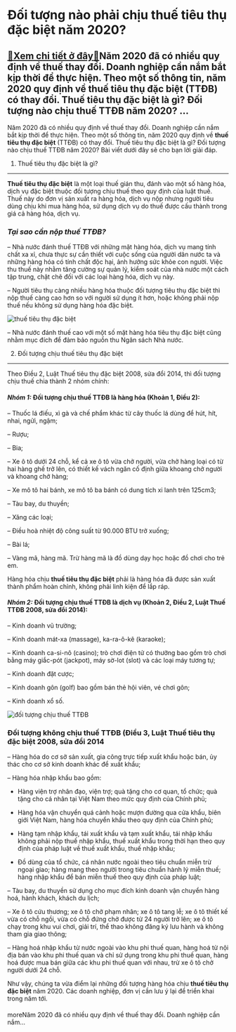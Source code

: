 Đối tượng nào phải chịu thuế tiêu thụ đặc biệt năm 2020?
========================================================

[:gift:Xem chi tiết ở đây:gift:](https://hddtvn.com/doi-tuong-nao-phai-chiu-thue-tieu-thu-dac-biet-nam-2020/)Năm 2020 đã có nhiều quy định về thuế thay đổi. Doanh nghiệp cần nắm bắt kịp thời để thực hiện. Theo một số thông tin, năm 2020 quy định về thuế tiêu thụ đặc biệt (TTĐB) có thay đổi. Thuế tiêu thụ đặc biệt là gì? Đối tượng nào chịu thuế TTĐB năm 2020? …
-------------------------------------------------------------------------------------------------------------------------------------------------------------------------------------------------------------------------------------------------------------

Năm 2020 đã có nhiều quy định về thuế thay đổi. Doanh nghiệp cần nắm bắt kịp thời để thực hiện. Theo một số thông tin, năm 2020 quy định về **thuế tiêu thụ đặc biệt** (TTĐB) có thay đổi. Thuế tiêu thụ đặc biệt là gì? Đối tượng nào chịu thuế TTĐB năm 2020? Bài viết dưới đây sẽ cho bạn lời giải đáp.


1. Thuế tiêu thụ đặc biệt là gì?
--------------------------------


**Thuế tiêu thụ đặc biệt** là một loại thuế gián thu, đánh vào một số hàng hóa, dịch vụ đặc biệt thuộc đối tượng chịu thuế theo quy định của luật thuế. Thuế này do đơn vị sản xuất ra hàng hóa, dịch vụ nộp nhưng người tiêu dùng chịu khi mua hàng hóa, sử dụng dịch vụ do thuế được cấu thành trong giá cả hàng hóa, dịch vụ.


### *Tại sao cần nộp thuế TTĐB?*


– Nhà nước đánh thuế TTĐB với những mặt hàng hóa, dịch vụ mang tính chất xa xỉ, chưa thực sự cần thiết với cuộc sống của người dân nước ta và những hàng hóa có tính chất độc hại, ảnh hưởng sức khỏe con người. Việc thu thuế này nhằm tăng cường sự quản lý, kiểm soát của nhà nước một cách tập trung, chặt chẽ đối với các loại hàng hóa, dịch vụ này.


– Người tiêu thụ càng nhiều hàng hóa thuộc đối tượng tiêu thụ đặc biệt thì nộp thuế càng cao hơn so với người sử dụng ít hơn, hoặc không phải nộp thuế nếu không sử dụng hàng hóa đặc biệt.


![thuế tiêu thụ đặc biệt](https://hddtvn.com/wp-content/uploads/2021/01/tax-exempt.jpg)


– Nhà nước đánh thuế cao với một số mặt hàng hóa tiêu thụ đặc biệt cũng nhằm mục đích để đảm bảo nguồn thu Ngân sách Nhà nước.


2. Đối tượng chịu thuế tiêu thụ đặc biệt
----------------------------------------


Theo Điều 2, Luật Thuế tiêu thụ đặc biệt 2008, sửa đổi 2014, thì đối tượng chịu thuế chia thành 2 nhóm chính:


#### ***Nhóm 1:*** Đối tượng chịu thuế TTĐB là hàng hóa (Khoản 1, Điều 2):


– Thuốc lá điếu, xì gà và chế phẩm khác từ cây thuốc lá dùng để hút, hít, nhai, ngửi, ngậm;


– Rượu;


– Bia;


– Xe ô tô dưới 24 chỗ, kể cả xe ô tô vừa chở người, vừa chở hàng loại có từ hai hàng ghế trở lên, có thiết kế vách ngăn cố định giữa khoang chở người và khoang chở hàng;


– Xe mô tô hai bánh, xe mô tô ba bánh có dung tích xi lanh trên 125cm3;


– Tàu bay, du thuyền;


– Xăng các loại;


– Điều hoà nhiệt độ công suất từ 90.000 BTU trở xuống;


– Bài lá;


– Vàng mã, hàng mã. Trừ hàng mã là đồ dùng dạy học hoặc đồ chơi cho trẻ em.


Hàng hóa chịu **thuế tiêu thụ đặc biệt** phải là hàng hóa đã được sản xuất thành phẩm hoàn chỉnh, không phải linh kiện để lắp ráp.


#### ***Nhóm 2:*** Đối tượng chịu thuế TTĐB là dịch vụ (Khoản 2, Điều 2, Luật Thuế TTĐB 2008, sửa đổi 2014):


– Kinh doanh vũ trường;


– Kinh doanh mát-xa (massage), ka-ra-ô-kê (karaoke);


– Kinh doanh ca-si-nô (casino); trò chơi điện tử có thưởng bao gồm trò chơi bằng máy giắc-pót (jackpot), máy sờ-lot (slot) và các loại máy tương tự;


– Kinh doanh đặt cược;


– Kinh doanh gôn (golf) bao gồm bán thẻ hội viên, vé chơi gôn;


– Kinh doanh xổ số.


![đối tượng chịu thuế TTĐB](https://hddtvn.com/wp-content/uploads/2021/01/thue-1542882295.jpg)


### Đối tượng không chịu thuế TTĐB (Điều 3, Luật Thuế tiêu thụ đặc biệt 2008, sửa đổi 2014


– Hàng hóa do cơ sở sản xuất, gia công trực tiếp xuất khẩu hoặc bán, ủy thác cho cơ sở kinh doanh khác để xuất khẩu;


– Hàng hóa nhập khẩu bao gồm:


+ Hàng viện trợ nhân đạo, viện trợ; quà tặng cho cơ quan, tổ chức; quà tặng cho cá nhân tại Việt Nam theo mức quy định của Chính phủ;


+ Hàng hóa vận chuyển quá cảnh hoặc mượn đường qua cửa khẩu, biên giới Việt Nam, hàng hóa chuyển khẩu theo quy định của Chính phủ;


+ Hàng tạm nhập khẩu, tái xuất khẩu và tạm xuất khẩu, tái nhập khẩu không phải nộp thuế nhập khẩu, thuế xuất khẩu trong thời hạn theo quy định của pháp luật về thuế xuất khẩu, thuế nhập khẩu;


+ Đồ dùng của tổ chức, cá nhân nước ngoài theo tiêu chuẩn miễn trừ ngoại giao; hàng mang theo người trong tiêu chuẩn hành lý miễn thuế; hàng nhập khẩu để bán miễn thuế theo quy định của pháp luật;


– Tàu bay, du thuyền sử dụng cho mục đích kinh doanh vận chuyển hàng hoá, hành khách, khách du lịch;


– Xe ô tô cứu thương; xe ô tô chở phạm nhân; xe ô tô tang lễ; xe ô tô thiết kế vừa có chỗ ngồi, vừa có chỗ đứng chở được từ 24 người trở lên; xe ô tô chạy trong khu vui chơi, giải trí, thể thao không đăng ký lưu hành và không tham gia giao thông;


– Hàng hoá nhập khẩu từ nước ngoài vào khu phi thuế quan, hàng hoá từ nội địa bán vào khu phi thuế quan và chỉ sử dụng trong khu phi thuế quan, hàng hoá được mua bán giữa các khu phi thuế quan với nhau, trừ xe ô tô chở người dưới 24 chỗ.


Như vậy, chúng ta vừa điểm lại những đối tượng hàng hóa chịu **thuế tiêu thụ đặc biệt** năm 2020. Các doanh nghiệp, đơn vị cần lưu ý lại để triển khai trong năm tới.


#### 


moreNăm 2020 đã có nhiều quy định về thuế thay đổi. Doanh nghiệp cần nắm…

